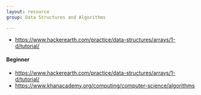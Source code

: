 ```yaml
---
layout: resource
group: Data Structures and Algorithms

---
```

<!-- General resources go here -->
- <https://www.hackerearth.com/practice/data-structures/arrays/1-d/tutorial/>

#### Beginner

- <https://www.hackerearth.com/practice/data-structures/arrays/1-d/tutorial/>
- <https://www.khanacademy.org/computing/computer-science/algorithms>

<!-- #### Intermediate -->

<!-- #### Advanced -->

<!-- #### Jedi -->
